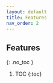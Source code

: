```yaml
---
layout: default
title: Features
nav_order: 2
---
```


<!--prettier-ignore-start-->
## Features
{: .no_toc }

1. TOC 
{:toc}
